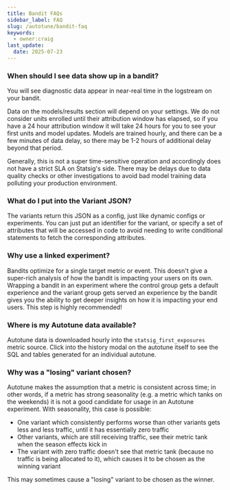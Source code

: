 ```yaml
---
title: Bandit FAQs
sidebar_label: FAQ
slug: /autotune/bandit-faq
keywords:
  - owner:craig
last_update:
  date: 2025-07-23
---
```


### When should I see data show up in a bandit?

You will see diagnostic data appear in near-real time in the logstream on your bandit.

Data on the models/results section will depend on your settings. We do not consider units enrolled until their attribution window has elapsed, so if you have a 24 hour attribution window it will take 24 hours for you to see your first units and model updates. Models are trained hourly, and there can be a few minutes of data delay, so there may be 1-2 hours of additional delay beyond that period.

Generally, this is not a super time-sensitive operation and accordingly does not have a strict SLA on Statsig's side. There may be delays due to data quality checks or other investigations to avoid bad model training data polluting your production environment.

### What do I put into the Variant JSON?

The variants return this JSON as a config, just like dynamic configs or experiments. You can just put an identifier for the variant, or specify a set of attributes that will be accessed in code to avoid needing to write conditional statements to fetch the corresponding attributes.

### Why use a linked experiment?

Bandits optimize for a single target metric or event. This doesn't give a super-rich analysis of how the bandit is impacting your users on its own. Wrapping a bandit in an experiment where the control group gets a default experience and the variant group gets served an experience by the bandit gives you the ability to get deeper insights on how it is impacting your end users. This step is highly recommended!

### Where is my Autotune data available?

Autotune data is downloaded hourly into the `statsig_first_exposures` metric source. Click into the history modal on the autotune itself to see the SQL and tables generated for an individual autotune.

### Why was a "losing" variant chosen?

Autotune makes the assumption that a metric is consistent across time; in other words, if a metric has strong seasonality (e.g. a metric which tanks on the weekends) it is not a good candidate for usage in an Autotune experiment. With seasonality, this case is possible:

- One variant which consistently performs worse than other variants gets less and less traffic, until it has essentially zero traffic
- Other variants, which are still receiving traffic, see their metric tank when the season effects kick in
- The variant with zero traffic doesn't see that metric tank (because no traffic is being allocated to it), which causes it to be chosen as the winning variant

This may sometimes cause a "losing" variant to be chosen as the winner.
